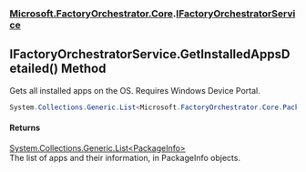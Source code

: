 ### [Microsoft.FactoryOrchestrator.Core](Microsoft_FactoryOrchestrator_Core.md 'Microsoft.FactoryOrchestrator.Core').[IFactoryOrchestratorService](Microsoft_FactoryOrchestrator_Core_IFactoryOrchestratorService.md 'Microsoft.FactoryOrchestrator.Core.IFactoryOrchestratorService')
## IFactoryOrchestratorService.GetInstalledAppsDetailed() Method
Gets all installed apps on the OS. Requires Windows Device Portal.  
```csharp
System.Collections.Generic.List<Microsoft.FactoryOrchestrator.Core.PackageInfo> GetInstalledAppsDetailed();
```
#### Returns
[System.Collections.Generic.List&lt;](https://docs.microsoft.com/en-us/dotnet/api/System.Collections.Generic.List-1 'System.Collections.Generic.List')[PackageInfo](Microsoft_FactoryOrchestrator_Core_PackageInfo.md 'Microsoft.FactoryOrchestrator.Core.PackageInfo')[&gt;](https://docs.microsoft.com/en-us/dotnet/api/System.Collections.Generic.List-1 'System.Collections.Generic.List')  
The list of apps and their information, in PackageInfo objects.
